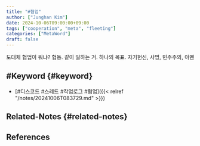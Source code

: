 ```yaml
---
title: "#협업"
author: ["Junghan Kim"]
date: 2024-10-06T09:00:00+09:00
tags: ["cooperation", "meta", "fleeting"]
categories: ["MetaWord"]
draft: false
---
```


도대체 협업이 뭐냐? 협동. 같이 일하는 거. 하나의 목표. 자기헌신, 사명, 민주주의, 아멘

<!--more-->


## #Keyword {#keyword}

-   [#디스코드 #스레드 #작업로그 #협업]({{< relref "/notes/20241006T083729.md" >}})


## Related-Notes {#related-notes}

## References

<style>.csl-entry{text-indent: -1.5em; margin-left: 1.5em;}</style><div class="csl-bib-body">
</div>
